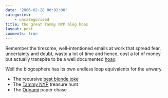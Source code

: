 ```yaml
---
date: '2006-02-28 00:02:00'
categories:
    - uncategorised
title: the great Tammy NYP blog hoax
layout: post
comments: true
---
```

Remember the tiresome, well-intentioned emails at work that spread fear,
uncertainty and doubt, waste a lot of time and hence, cost a lot of
money but actually transpire to be a well documented
[hoax](http://securityresponse.symantec.com/avcenter/venc/data/olympic.torch.hoax.html).

Well the blogosphere has its own endless loop equivalents for the
unwary.

-   The recursive [best blonde
    joke](http://scobleizer.wordpress.com/2006/01/18/the-best-blonde-joke)
-   The [Tammy
    NYP](http://kevinhenrikson.com/2006/02/26/best-of-tammy-nyp/)
    treasure hunt
-   The
    [Origami](http://blog.seattlepi.nwsource.com/microsoft/archives/101700.asp?source=rss)
    paper chase

